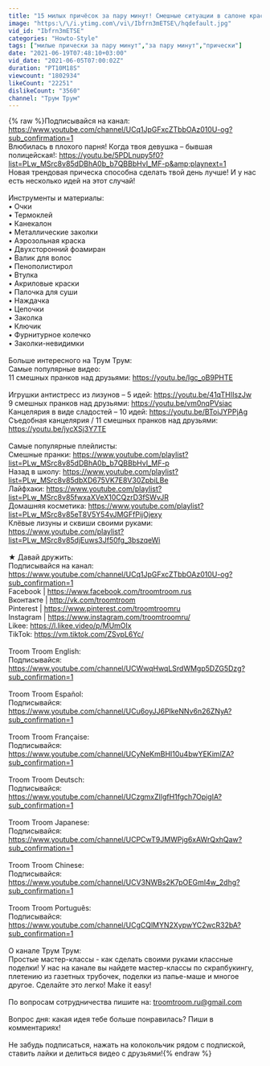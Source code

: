 ```yaml
---
title: "15 милых причёсок за пару минут! Смешные ситуации в салоне красоты"
image: "https:\/\/i.ytimg.com\/vi\/Ibfrn3mETSE\/hqdefault.jpg"
vid_id: "Ibfrn3mETSE"
categories: "Howto-Style"
tags: ["милые прически за пару минут","за пару минут","прически"]
date: "2021-06-19T07:48:10+03:00"
vid_date: "2021-06-05T07:00:02Z"
duration: "PT10M18S"
viewcount: "1802934"
likeCount: "22251"
dislikeCount: "3560"
channel: "Трум Трум"
---
```

{% raw %}Подписывайся на канал: <a rel="nofollow" target="blank" href="https://www.youtube.com/channel/UCq1JpGFxcZTbbOAz010U-og?sub_confirmation=1">https://www.youtube.com/channel/UCq1JpGFxcZTbbOAz010U-og?sub_confirmation=1</a><br />Влюбилась в плохого парня! Когда твоя девушка – бывшая полицейская!: <a rel="nofollow" target="blank" href="https://youtu.be/5PDLnupy5f0?list=PLw_MSrc8v85dDBhA0b_b7QBBbHvI_MF-p&amp;playnext=1">https://youtu.be/5PDLnupy5f0?list=PLw_MSrc8v85dDBhA0b_b7QBBbHvI_MF-p&amp;playnext=1</a><br />Новая трендовая прическа способна сделать твой день лучше! И у нас есть несколько идей на этот случай!<br /><br />Инструменты и материалы:<br />• Очки<br />• Термоклей<br />• Канекалон<br />• Металлические заколки<br />• Аэрозольная краска<br />• Двухсторонний фоамиран<br />• Валик для волос<br />• Пенополистирол<br />• Втулка<br />• Акриловые краски<br />• Палочка для суши<br />• Наждачка<br />• Цепочки<br />• Заколка<br />• Ключик<br />• Фурнитурное колечко<br />• Заколки-невидимки<br /><br />Больше интересного на Трум Трум: <br />Самые популярные видео:<br />11 смешных пранков над друзьями: <a rel="nofollow" target="blank" href="https://youtu.be/lgc_oB9PHTE">https://youtu.be/lgc_oB9PHTE</a><br /><br />Игрушки антистресс из лизунов – 5 идей: <a rel="nofollow" target="blank" href="https://youtu.be/41qTHIIszJw">https://youtu.be/41qTHIIszJw</a><br />9 смешных пранков над друзьями: <a rel="nofollow" target="blank" href="https://youtu.be/vm0nqPVsiac">https://youtu.be/vm0nqPVsiac</a><br />Канцелярия в виде сладостей – 10 идей: <a rel="nofollow" target="blank" href="https://youtu.be/BToiJYPPjAg">https://youtu.be/BToiJYPPjAg</a><br />Съедобная канцелярия / 11 смешных пранков над друзьями: <a rel="nofollow" target="blank" href="https://youtu.be/jycXSj3Y7TE">https://youtu.be/jycXSj3Y7TE</a><br /><br />Самые популярные плейлисты:<br />Смешные пранки: <a rel="nofollow" target="blank" href="https://www.youtube.com/playlist?list=PLw_MSrc8v85dDBhA0b_b7QBBbHvI_MF-p">https://www.youtube.com/playlist?list=PLw_MSrc8v85dDBhA0b_b7QBBbHvI_MF-p</a><br />Назад в школу: <a rel="nofollow" target="blank" href="https://www.youtube.com/playlist?list=PLw_MSrc8v85dbXD675VK7E8V30ZpbiLBe">https://www.youtube.com/playlist?list=PLw_MSrc8v85dbXD675VK7E8V30ZpbiLBe</a><br />Лайфхаки: <a rel="nofollow" target="blank" href="https://www.youtube.com/playlist?list=PLw_MSrc8v85fwxaXVeX10CQzrD3fSWvJR">https://www.youtube.com/playlist?list=PLw_MSrc8v85fwxaXVeX10CQzrD3fSWvJR</a><br />Домашняя косметика: <a rel="nofollow" target="blank" href="https://www.youtube.com/playlist?list=PLw_MSrc8v85eT8V5Y54vJMGFfPijOjexy">https://www.youtube.com/playlist?list=PLw_MSrc8v85eT8V5Y54vJMGFfPijOjexy</a><br />Клёвые лизуны и сквиши своими руками: <a rel="nofollow" target="blank" href="https://www.youtube.com/playlist?list=PLw_MSrc8v85djEuws3Jf50fg_3bszqeWi">https://www.youtube.com/playlist?list=PLw_MSrc8v85djEuws3Jf50fg_3bszqeWi</a><br /><br />★ Давай дружить: <br />Подписывайся на канал: <a rel="nofollow" target="blank" href="https://www.youtube.com/channel/UCq1JpGFxcZTbbOAz010U-og?sub_confirmation=1">https://www.youtube.com/channel/UCq1JpGFxcZTbbOAz010U-og?sub_confirmation=1</a><br />Facebook | <a rel="nofollow" target="blank" href="https://www.facebook.com/troomtroom.rus">https://www.facebook.com/troomtroom.rus</a> <br />Вконтакте | <a rel="nofollow" target="blank" href="http://vk.com/troomtroom">http://vk.com/troomtroom</a> <br />Pinterest | <a rel="nofollow" target="blank" href="https://www.pinterest.com/troomtroomru">https://www.pinterest.com/troomtroomru</a> <br />Instagram | <a rel="nofollow" target="blank" href="https://www.instagram.com/troomtroomru/">https://www.instagram.com/troomtroomru/</a><br />Likee: <a rel="nofollow" target="blank" href="https://l.likee.video/p/MUmOIx">https://l.likee.video/p/MUmOIx</a><br />TikTok: <a rel="nofollow" target="blank" href="https://vm.tiktok.com/ZSvpL6Yc/">https://vm.tiktok.com/ZSvpL6Yc/</a><br /><br />Troom Troom English: <br />Подписывайся: <a rel="nofollow" target="blank" href="https://www.youtube.com/channel/UCWwqHwqLSrdWMgp5DZG5Dzg?sub_confirmation=1">https://www.youtube.com/channel/UCWwqHwqLSrdWMgp5DZG5Dzg?sub_confirmation=1</a><br /><br />Troom Troom Español: <br />Подписывайся:  <a rel="nofollow" target="blank" href="https://www.youtube.com/channel/UCu6oyJJ6PlkeNNv6n26ZNyA?sub_confirmation=1">https://www.youtube.com/channel/UCu6oyJJ6PlkeNNv6n26ZNyA?sub_confirmation=1</a><br /><br />Troom Troom Française:<br />Подписывайся: <a rel="nofollow" target="blank" href="https://www.youtube.com/channel/UCyNeKmBHI10u4bwYEKimlZA?sub_confirmation=1">https://www.youtube.com/channel/UCyNeKmBHI10u4bwYEKimlZA?sub_confirmation=1</a><br /><br />Troom Troom Deutsch:<br />Подписывайся: <a rel="nofollow" target="blank" href="https://www.youtube.com/channel/UCzgmxZIlgfH1fgch7OpigIA?sub_confirmation=1">https://www.youtube.com/channel/UCzgmxZIlgfH1fgch7OpigIA?sub_confirmation=1</a><br /><br />Troom Troom Japanese:<br />Подписывайся:   <a rel="nofollow" target="blank" href="https://www.youtube.com/channel/UCPCwT9JMWPjg6xAWrQxhQaw?sub_confirmation=1">https://www.youtube.com/channel/UCPCwT9JMWPjg6xAWrQxhQaw?sub_confirmation=1</a><br /><br />Troom Troom Chinese:<br />Подписывайся: <a rel="nofollow" target="blank" href="https://www.youtube.com/channel/UCV3NWBs2K7pOEGmI4w_2dhg?sub_confirmation=1">https://www.youtube.com/channel/UCV3NWBs2K7pOEGmI4w_2dhg?sub_confirmation=1</a><br /><br />Troom Troom Português:<br />Подписывайся: <a rel="nofollow" target="blank" href="https://www.youtube.com/channel/UCgCQlMYN2XypwYC2wcR32bA?sub_confirmation=1">https://www.youtube.com/channel/UCgCQlMYN2XypwYC2wcR32bA?sub_confirmation=1</a><br /><br />О канале Трум Трум: <br />Простые мастер-классы - как сделать своими руками классные поделки! У нас на канале вы найдете мастер-классы по скрапбукингу, плетению из газетных трубочек, поделки из папье-маше и многое другое. Сделайте это легко! Make it easy!<br /><br />По вопросам сотрудничества пишите на:  troomtroom.ru@gmail.com<br /><br />Вопрос дня: какая идея тебе больше понравилась? Пиши в комментариях!<br /><br />Не забудь подписаться, нажать на колокольчик рядом с подпиской, ставить лайки и делиться видео с друзьями!{% endraw %}
